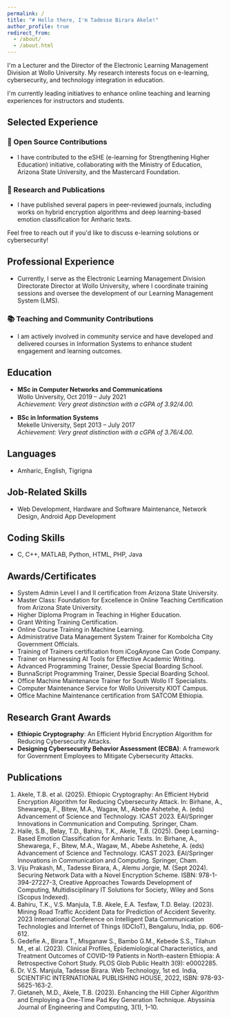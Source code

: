 ```yaml
---
permalink: /
title: "# Hello there, I'm Tadesse Birara Akele!"
author_profile: true
redirect_from: 
  - /about/
  - /about.html
---
```


I'm a Lecturer and the Director of the Electronic Learning Management Division at Wollo University. My research interests focus on e-learning, cybersecurity, and technology integration in education.

I'm currently leading initiatives to enhance online teaching and learning experiences for instructors and students.

## Selected Experience

### 🌟 Open Source Contributions
- I have contributed to the eSHE (e-learning for Strengthening Higher Education) initiative, collaborating with the Ministry of Education, Arizona State University, and the Mastercard Foundation.

### 🔄 Research and Publications
- I have published several papers in peer-reviewed journals, including works on hybrid encryption algorithms and deep learning-based emotion classification for Amharic texts.

Feel free to reach out if you'd like to discuss e-learning solutions or cybersecurity!

## Professional Experience
- Currently, I serve as the Electronic Learning Management Division Directorate Director at Wollo University, where I coordinate training sessions and oversee the development of our Learning Management System (LMS).

### 📚 Teaching and Community Contributions
- I am actively involved in community service and have developed and delivered courses in Information Systems to enhance student engagement and learning outcomes.

## Education
- **MSc in Computer Networks and Communications**  
  Wollo University, Oct 2019 – July 2021  
  *Achievement: Very great distinction with a cGPA of 3.92/4.00.*

- **BSc in Information Systems**  
  Mekelle University, Sept 2013 – July 2017  
  *Achievement: Very great distinction with a cGPA of 3.76/4.00.*

## Languages
- Amharic, English, Tigrigna

## Job-Related Skills
- Web Development, Hardware and Software Maintenance, Network Design, Android App Development

## Coding Skills
- C, C++, MATLAB, Python, HTML, PHP, Java

## Awards/Certificates
- System Admin Level I and II certification from Arizona State University.
- Master Class: Foundation for Excellence in Online Teaching Certification from Arizona State University.
- Higher Diploma Program in Teaching in Higher Education.
- Grant Writing Training Certification.
- Online Course Training in Machine Learning.
- Administrative Data Management System Trainer for Kombolcha City Government Officials.
- Training of Trainers certification from iCogAnyone Can Code Company.
- Trainer on Harnessing AI Tools for Effective Academic Writing.
- Advanced Programming Trainer, Dessie Special Boarding School.
- BunnaScript Programming Trainer, Dessie Special Boarding School.
- Office Machine Maintenance Trainer for South Wollo IT Specialists.
- Computer Maintenance Service for Wollo University KIOT Campus.
- Office Machine Maintenance certification from SATCOM Ethiopia.

## Research Grant Awards
- **Ethiopic Cryptography**: An Efficient Hybrid Encryption Algorithm for Reducing Cybersecurity Attacks.
- **Designing Cybersecurity Behavior Assessment (ECBA)**: A framework for Government Employees to Mitigate Cybersecurity Attacks.

## Publications
1. Akele, T.B. et al. (2025). Ethiopic Cryptography: An Efficient Hybrid Encryption Algorithm for Reducing Cybersecurity Attack. In: Birhane, A., Shewarega, F., Bitew, M.A., Wagaw, M., Abebe Ashetehe, A. (eds) Advancement of Science and Technology. ICAST 2023. EAI/Springer Innovations in Communication and Computing. Springer, Cham.
2. Haile, S.B., Belay, T.D., Bahiru, T.K., Akele, T.B. (2025). Deep Learning-Based Emotion Classification for Amharic Texts. In: Birhane, A., Shewarega, F., Bitew, M.A., Wagaw, M., Abebe Ashetehe, A. (eds) Advancement of Science and Technology. ICAST 2023. EAI/Springer Innovations in Communication and Computing. Springer, Cham.
3. Viju Prakash, M., Tadesse Birara, A., Alemu Jorgie, M. (Sept 2024). Securing Network Data with a Novel Encryption Scheme. ISBN: 978-1-394-27227-3, Creative Approaches Towards Development of Computing, Multidisciplinary IT Solutions for Society, Wiley and Sons (Scopus Indexed).
4. Bahiru, T.K., V.S. Manjula, T.B. Akele, E.A. Tesfaw, T.D. Belay. (2023). Mining Road Traffic Accident Data for Prediction of Accident Severity. 2023 International Conference on Intelligent Data Communication Technologies and Internet of Things (IDCIoT), Bengaluru, India, pp. 606-612.
5. Gedefie A., Birara T., Misganaw S., Bambo G.M., Kebede S.S., Tilahun M., et al. (2023). Clinical Profiles, Epidemiological Characteristics, and Treatment Outcomes of COVID-19 Patients in North-eastern Ethiopia: A Retrospective Cohort Study. PLOS Glob Public Health 3(9): e0002285.
6. Dr. V.S. Manjula, Tadesse Birara. Web Technology, 1st ed. India, SCIENTIFIC INTERNATIONAL PUBLISHING HOUSE, 2022, ISBN: 978-93-5625-163-2.
7. Gietaneh, M.D., Akele, T.B. (2023). Enhancing the Hill Cipher Algorithm and Employing a One-Time Pad Key Generation Technique. Abyssinia Journal of Engineering and Computing, 3(1), 1–10.

